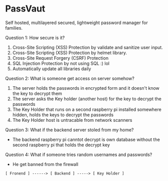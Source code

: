 # PassVaut

Self hosted, multilayered secured, lightweight password manager for families.

Question 1: How secure is it?

1. Cross-Site Scripting (XSS) Protection by validate and sanitize user input.
2. Cross-Site Scripting (XSS) Protection by helmet library.
3. Cross-Site Request Forgery (CSRF) Protection
4. SQL Injection Protection by not using SQL :) lol
5. Automatically update all libraries daily

Question 2: What is someone get access on server somehow?
1. The server holds the passwords in encrypted form and it doesn't know the key to decrypt them
2. The server asks the Key holder (another host) for the key to decrypt the passwords
2. The Key Holder that runs on a second raspberry pi installed somewhere hidden, holds the keys to decrypt the passwords
3. The Key Holder host is untracable from network scanners

Question 3: What if the backend server stoled from my home?
- The backend raspberry pi canntot decrypt is own database without the second raspberry pi that holds the decrypt key

Question 4: What if someone tries random usernames and passwords?
- He get banned from the firewall


```
[ Fronend ] ------> [ Backend ] -----> [ Key Holder ]
```

